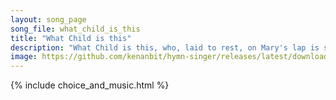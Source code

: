 ```yaml
---
layout: song_page
song_file: what_child_is_this
title: "What Child is this"
description: "What Child is this, who, laid to rest, on Mary's lap is sleeping, whom angels greet with anthems sweet, while shepherds watch are keeping? This, this ... english christian 4part textbyother winter"
image: https://github.com/kenanbit/hymn-singer/releases/latest/download/what_child_is_this-trad.png
---
```


{% include choice_and_music.html %}